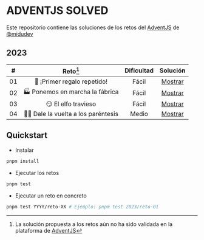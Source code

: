 # ADVENTJS SOLVED

Este repositorio contiene las soluciones de los retos del [AdventJS](https://adventjs.dev) de [@midudev](https://twitter.com/midudev)

## 2023

|  #  |              Reto[^1]              | Dificultad |              Solución               |
| :-: | :--------------------------------: | :--------: | :---------------------------------: |
| 01  |    🎁 ¡Primer regalo repetido!     |   Fácil    | [Mostrar](2023/reto-01/solution.ts) |
| 02  |  🏭️ Ponemos en marcha la fábrica  |   Fácil    | [Mostrar](2023/reto-02/solution.ts) |
| 03  |        😏 El elfo travieso         |   Fácil    | [Mostrar](2023/reto-03/solution.ts) |
| 04  | 😵‍💫 Dale la vuelta a los paréntesis |   Medio    | [Mostrar](2023/reto-04/solution.ts) |

[^1]: La solución propuesta a los retos aún no ha sido validada en la plataforma de [AdventJS](https://adventjs.dev)

## Quickstart

- Instalar

```bash
pnpm install
```

- Ejecutar los retos

```bash
pnpm test
```

- Ejecutar un reto en concreto

```bash
pnpm test YYYY/reto-XX # Ejemplo: pnpm test 2023/reto-01
```
